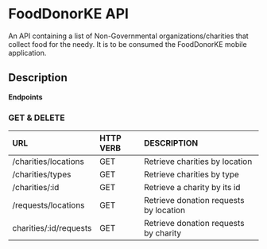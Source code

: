 # FoodDonorKE API
An API containing a list of Non-Governmental organizations/charities that collect food for the needy. It is to be consumed the FoodDonorKE mobile application.

## Description
**Endpoints**
### GET & DELETE
| **URL**                              | **HTTP VERB**       | **DESCRIPTION**                       |
|:-------------------------------------|:--------------------|:--------------------------------------|
| /charities/locations                 | GET                 | Retrieve charities by location        |    
| /charities/types                     | GET                 | Retrieve charities by type            |
| /charities/:id                       | GET                 | Retrieve a charity by its id          |
| /requests/locations                  | GET                 | Retrieve donation requests by location|
| charities/:id/requests               | GET                 | Retrieve donation requests by charity |

